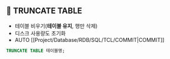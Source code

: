 ## 🌈 TRUNCATE TABLE

- 테이블 비우기(**테이블 유지**, 행만 삭제)
- 디스크 사용량도 초기화
- AUTO [[Project/Database/RDB/SQL/TCL/COMMIT|COMMIT]]

```sql
TRUNCATE TABLE 테이블명;
```

